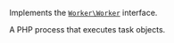 Implements the [`Worker\Worker`](#workerworker) interface.

A PHP process that executes task objects.
